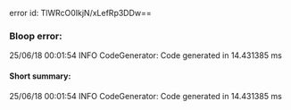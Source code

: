 error id: TlWRcO0IkjN/xLefRp3DDw==
### Bloop error:

25/06/18 00:01:54 INFO CodeGenerator: Code generated in 14.431385 ms
#### Short summary: 

25/06/18 00:01:54 INFO CodeGenerator: Code generated in 14.431385 ms